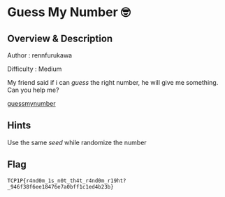# Guess My Number 🤓

## Overview & Description

Author : rennfurukawa

Difficulty : Medium

My friend said if i can *guess* the right number, he will give me something. 
Can you help me?

[guessmynumber](https://drive.google.com/file/d/1c8oRDe_-9IQzWQk15tRwumUY1nGhfhtV/view?usp=drive_link)

## Hints

Use the same *seed* while randomize the number

## Flag

`TCP1P{r4nd0m_1s_n0t_th4t_r4nd0m_r19ht?_946f38f6ee18476e7a0bff1c1ed4b23b}`








